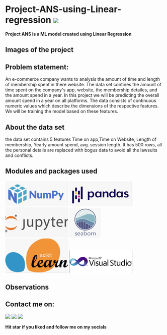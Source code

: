 # Project-ANS-using-Linear-regression  [![](https://camo.githubusercontent.com/2fb0723ef80f8d87a51218680e209c66f213edf8/68747470733a2f2f666f7274686562616467652e636f6d2f696d616765732f6261646765732f6d6164652d776974682d707974686f6e2e737667)](https://python.org)

**Project ANS is a ML model created using Linear Regression**

## Images of the project


## Problem statement:
An e-commerce company wants to analysis the amount of time and length of membership spent in there website. The data set contines the amount of time spent on the company's app, website, the membership detailes, and the amount spend in a year. In this project we will be predicting the overall amount spend in a year on all platforms. The data consists of continuous numeric values which describe the dimensions of the respective features. We will be training the model based on these features.

## About the data set
the data set contains 5 features Time on app,Time on Website, Length of membership, Yearly amount spend, avg. session length. It has 500 rows, all the personal details are replaced with bogus data to avoid all the lawsuits and conflicts.

## Modules and packages used 
<img target="_blank" src="https://github.com/Tanu-Shree-31/Technology/blob/0815ce7a7b769f0316037a76cc866d7239ed2ab1/Numpy.PNG" width="200"> <img target="_blank" src="https://github.com/Tanu-Shree-31/Technology/blob/0815ce7a7b769f0316037a76cc866d7239ed2ab1/Pandas.PNG" width="200"> <img target="_blank" src="https://github.com/Tanu-Shree-31/Technology/blob/0815ce7a7b769f0316037a76cc866d7239ed2ab1/Jupyter%20notebook.PNG" width="200"> <img target="_blank" src="https://github.com/Tanu-Shree-31/Technology/blob/16b327faf7a88b9a93fcfe5c167d482baa4b0702/Seaborn.PNG" width="100">  <img target="_blank" src="https://github.com/Tanu-Shree-31/Technology/blob/16b327faf7a88b9a93fcfe5c167d482baa4b0702/Sklearn.PNG" width="200"> <img target="_blank" src="https://github.com/Tanu-Shree-31/Technology/blob/16b327faf7a88b9a93fcfe5c167d482baa4b0702/Visual%20studio.PNG" width="200">

## Observations


## Contact me on:
 [<img src="https://img.icons8.com/bubbles/100/000000/instagram-new--v2.png"/>](https://www.instagram.com/hemmantth_k._stark/)
 [<img src="https://img.icons8.com/cute-clipart/100/000000/twitter.png"/>](https://twitter.com/hemmantth/)
 [<img src="https://img.icons8.com/bubbles/100/000000/new-post.png"/>](hemmantthkonduru123@gmail.com/)
 
 **Hit star if you liked and follow me on my socials**
